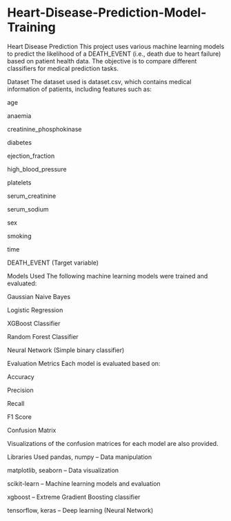 # Heart-Disease-Prediction-Model-Training
Heart Disease Prediction
This project uses various machine learning models to predict the likelihood of a DEATH_EVENT (i.e., death due to heart failure) based on patient health data. The objective is to compare different classifiers for medical prediction tasks.

Dataset
The dataset used is dataset.csv, which contains medical information of patients, including features such as:

age

anaemia

creatinine_phosphokinase

diabetes

ejection_fraction

high_blood_pressure

platelets

serum_creatinine

serum_sodium

sex

smoking

time

DEATH_EVENT (Target variable)

Models Used
The following machine learning models were trained and evaluated:

Gaussian Naive Bayes

Logistic Regression

XGBoost Classifier

Random Forest Classifier

Neural Network (Simple binary classifier)

Evaluation Metrics
Each model is evaluated based on:

Accuracy

Precision

Recall

F1 Score

Confusion Matrix

Visualizations of the confusion matrices for each model are also provided.

Libraries Used
pandas, numpy – Data manipulation

matplotlib, seaborn – Data visualization

scikit-learn – Machine learning models and evaluation

xgboost – Extreme Gradient Boosting classifier

tensorflow, keras – Deep learning (Neural Network)
